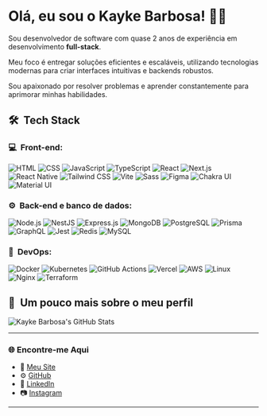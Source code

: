 # Olá, eu sou o Kayke Barbosa! 👋🏼

Sou desenvolvedor de software com quase 2 anos de experiência em desenvolvimento **full-stack**. 

Meu foco é entregar soluções eficientes e escaláveis, utilizando tecnologias modernas para criar interfaces intuitivas e backends robustos. 

Sou apaixonado por resolver problemas e aprender constantemente para aprimorar minhas habilidades.

## 🛠 &nbsp;Tech Stack

### 💻 &nbsp;Front-end:
![HTML](https://img.shields.io/badge/-HTML-333333?style=flat&logo=HTML5)
![CSS](https://img.shields.io/badge/-CSS-333333?style=flat&logo=CSS3&logoColor=1572B6)
![JavaScript](https://img.shields.io/badge/-JavaScript-333333?style=flat&logo=javascript)
![TypeScript](https://img.shields.io/badge/-TypeScript-333333?style=flat&logo=typescript&logoColor=2D79C7)
![React](https://img.shields.io/badge/-React-333333?style=flat&logo=react)
![Next.js](https://img.shields.io/badge/-Next.js-333333?style=flat&logo=next.js&logoColor=ffffff)
![React Native](https://img.shields.io/badge/-React%20Native-333333?style=flat&logo=react)
![Tailwind CSS](https://img.shields.io/badge/-Tailwind%20CSS-333333?style=flat&logo=tailwindcss)
![Vite](https://img.shields.io/badge/-Vite-333333?style=flat&logo=vite&logoColor=8892BF)
![Sass](https://img.shields.io/badge/-Sass-333333?style=flat&logo=sass&logoColor=CD6799)
![Figma](https://img.shields.io/badge/-Figma-333333?style=flat&logo=figma)
![Chakra UI](https://img.shields.io/badge/-Chakra%20UI-333333?style=flat&logo=chakraui&logoColor=319795)
![Material UI](https://img.shields.io/badge/-Material%20UI-333333?style=flat&logo=mui&logoColor=007FFF)

### ⚙️ &nbsp;Back-end e banco de dados:
![Node.js](https://img.shields.io/badge/-Node.js-333333?style=flat&logo=node.js)
![NestJS](https://img.shields.io/badge/-NestJS-333333?style=flat&logo=nestjs&logoColor=E535AB)
![Express.js](https://img.shields.io/badge/-Express.js-333333?style=flat&logo=express)
![MongoDB](https://img.shields.io/badge/-MongoDB-333333?style=flat&logo=mongodb)
![PostgreSQL](https://img.shields.io/badge/-PostgreSQL-333333?style=flat&logo=postgresql)
![Prisma](https://img.shields.io/badge/-Prisma-333333?style=flat&logo=prisma)
![GraphQL](https://img.shields.io/badge/-GraphQL-333333?style=flat&logo=graphql&logoColor=E535AB)
![Jest](https://img.shields.io/badge/-Jest-333333?style=flat&logo=jest&logoColor=E535AB)
![Redis](https://img.shields.io/badge/-Redis-333333?style=flat&logo=redis)
![MySQL](https://img.shields.io/badge/-MySQL-333333?style=flat&logo=mysql&logoColor=00758F)

### 🔧 &nbsp;DevOps:
![Docker](https://img.shields.io/badge/-Docker-333333?style=flat&logo=docker)
![Kubernetes](https://img.shields.io/badge/-Kubernetes-333333?style=flat&logo=kubernetes)
![GitHub Actions](https://img.shields.io/badge/-GitHub%20Actions-333333?style=flat&logo=github-actions)
![Vercel](https://img.shields.io/badge/-Vercel-333333?style=flat&logo=vercel)
![AWS](https://img.shields.io/badge/-AWS-333333?style=flat&logo=amazon-aws)
![Linux](https://img.shields.io/badge/-Linux-333333?style=flat&logo=linux)
![Nginx](https://img.shields.io/badge/-Nginx-333333?style=flat&logo=nginx)
![Terraform](https://img.shields.io/badge/-Terraform-333333?style=flat&logo=terraform&logoColor=5C4EE5)

## 🚀 &nbsp;Um pouco mais sobre o meu perfil
![Kayke Barbosa's GitHub Stats](https://github-readme-stats.vercel.app/api?username=kaykeeb3&show_icons=true&theme=dracula)

---

### 🌐 Encontre-me Aqui
- 🚀 [Meu Site](https://kaykebl-dev.vercel.app/)
- ⚙ [GitHub](https://github.com/kaykeeb3)
- 💼 [LinkedIn](https://www.linkedin.com/in/kayke-barbosa-loiola)
- 📷 [Instagram](https://instagram.com/kaykee_bl)

---
